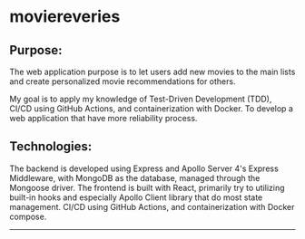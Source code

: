 # moviereveries
## Purpose: 
The web application purpose is to let users add new movies to the main lists and create personalized movie recommendations for others.

My goal is to apply my knowledge of Test-Driven Development (TDD), CI/CD using GitHub Actions, and containerization with Docker.
To develop a web application that have more reliability process. 

## Technologies: 

The backend is developed using Express and Apollo Server 4's Express Middleware, with MongoDB as the database, managed through the Mongoose driver. The frontend is built with React, primarily try to utilizing built-in hooks and especially Apollo Client library that do most state management. CI/CD using GitHub Actions, and containerization with Docker compose.

---
